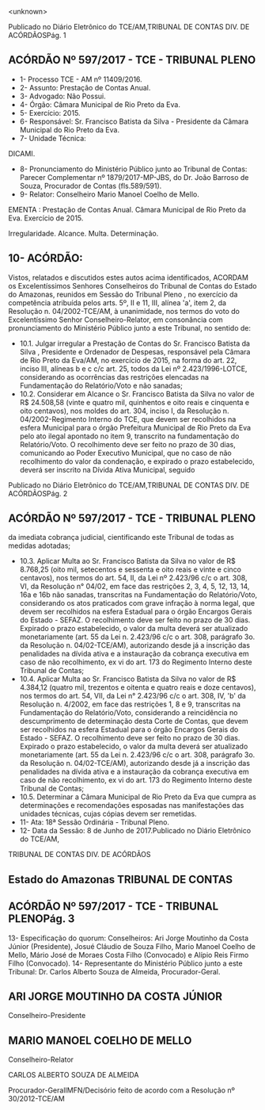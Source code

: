 &lt;unknown&gt;

Publicado  no  Diário Eletrônico do TCE/AM,TRIBUNAL DE CONTAS DIV. DE  ACÓRDÃOSPág. 1

## ACÓRDÃO Nº 597/2017 - TCE - TRIBUNAL PLENO

- 1- Processo TCE - AM nº 11409/2016.
- 2- Assunto: Prestação de Contas Anual.
- 3- Advogado: Não Possui.
- 4- Órgão: Câmara Municipal de Rio Preto da Eva.
- 5- Exercício: 2015.
- 6- Responsável: Sr. Francisco Batista da Silva - Presidente da Câmara Municipal do Rio Preto da Eva.
- 7- Unidade Técnica:

DICAMI.

- 8- Pronunciamento  do  Ministério  Público  junto  ao  Tribunal  de  Contas: Parecer Complementar nº 1879/2017-MP-JBS, do Dr. João Barroso de Souza, Procurador de Contas (fls.589/591).
- 9- Relator: Conselheiro Mario Manoel Coelho de Mello.

EMENTA : Prestação  de  Contas  Anual.  Câmara Municipal de Rio Preto da Eva. Exercício de 2015.

Irregularidade. Alcance. Multa. Determinação.

## 10-  ACÓRDÃO:

Vistos, relatados e discutidos estes autos acima identificados, ACORDAM os Excelentíssimos Senhores Conselheiros do Tribunal de Contas do Estado do Amazonas, reunidos em Sessão do Tribunal Pleno , no exercício da competência atribuída pelos arts. 5º,  II e 11,  III, alínea 'a', item 2, da Resolução n. 04/2002-TCE/AM, à unanimidade, nos termos  do  voto  do  Excelentíssimo  Senhor  Conselheiro-Relator,  em consonância com pronunciamento do Ministério Público junto a este Tribunal, no sentido de:

- 10.1. Julgar irregular a  Prestação de Contas do Sr. Francisco Batista da Silva ,  Presidente e Ordenador de Despesas, responsável pela Câmara de  Rio  Preto  da  Eva/AM,  no  exercício  de  2015, na  forma  do  art.  22, inciso III,  alíneas b e c c/c art. 25, todos da Lei nº 2.423/1996-LOTCE, considerando as ocorrências das restrições elencadas na Fundamentação do Relatório/Voto e não sanadas;
- 10.2. Considerar em Alcance o Sr. Francisco Batista da Silva no valor de R$ 24.508,58 (vinte e quatro mil, quinhentos e oito reais e cinquenta e oito  centavos),  nos  moldes  do  art.  304,  inciso  I,  da  Resolução  n. 04/2002-Regimento Interno do TCE, que devem ser recolhidos na esfera Municipal para o órgão Prefeitura Municipal de Rio Preto da Eva pelo ato ilegal apontado no item 9, transcrito na fundamentação do Relatório/Voto.  O  recolhimento  deve  ser  feito  no  prazo  de  30  dias, comunicando  ao Poder  Executivo  Municipal,  que  no  caso  de  não recolhimento do valor da condenação, e expirado o prazo estabelecido, deverá ser inscrito na Dívida Ativa Municipal, seguido

Publicado  no  Diário Eletrônico do TCE/AM,TRIBUNAL DE CONTAS DIV. DE  ACÓRDÃOSPág. 2

## ACÓRDÃO Nº 597/2017 - TCE - TRIBUNAL PLENO

da imediata cobrança judicial,  cientificando  este  Tribunal  de  todas  as medidas adotadas;

- 10.3. Aplicar  Multa ao Sr.  Francisco  Batista  da  Silva no  valor  de  R$ 8.768,25  (oito  mil,  setecentos  e  sessenta  e  oito  reais  e  vinte  e  cinco centavos), nos termos do art. 54, II, da Lei nº 2.423/96 c/c o art. 308, VI, da Resolução n° 04/02, em face das restrições 2, 3, 4, 5, 12, 13, 14, 16a e  16b  não  sanadas,  transcritas  na  Fundamentação  do  Relatório/Voto, considerando os atos praticados com grave infração à norma legal, que devem ser recolhidos na esfera Estadual para o órgão Encargos Gerais do Estado - SEFAZ. O recolhimento deve ser feito no prazo de 30 dias. Expirado o prazo estabelecido, o valor da multa deverá ser atualizado monetariamente (art. 55 da Lei n. 2.423/96 c/c o art. 308, parágrafo 3o. da Resolução n. 04/02-TCE/AM), autorizando desde já a inscrição das penalidades na dívida ativa e a instauração da cobrança executiva em caso de não recolhimento, ex vi do art. 173 do Regimento Interno deste Tribunal de Contas;
- 10.4. Aplicar  Multa ao Sr.  Francisco  Batista  da  Silva no  valor  de  R$ 4.384,12 (quatro mil, trezentos e oitenta e quatro reais e doze centavos), nos termos do art. 54, VII, da Lei n° 2.423/96 c/c o art. 308, IV, 'b' da Resolução  n.  4/2002,  em  face  das  restrições  1,  8  e  9,  transcritas  na Fundamentação  do  Relatório/Voto,  considerando  a  reincidência  no descumprimento  de  determinação  desta  Corte  de  Contas,  que  devem ser  recolhidos  na  esfera  Estadual  para  o  órgão  Encargos  Gerais  do Estado  -  SEFAZ.  O  recolhimento  deve  ser  feito no  prazo  de  30 dias. Expirado o  prazo  estabelecido,  o  valor  da  multa  deverá  ser atualizado  monetariamente  (art.  55  da  Lei  n.  2.423/96  c/c  o  art.  308, parágrafo 3o. da Resolução n. 04/02-TCE/AM), autorizando desde já a inscrição das penalidades na dívida ativa e a  instauração da cobrança executiva em caso de não recolhimento, ex vi do art. 173 do Regimento Interno deste Tribunal de Contas;
- 10.5. Determinar a Câmara  Municipal  de  Rio  Preto  da  Eva  que  cumpra  as determinações  e  recomendações  esposadas  nas  manifestações  das unidades técnicas, cujas cópias devem ser remetidas.
- 11- Ata: 18ª Sessão Ordinária - Tribunal Pleno.
- 12- Data da Sessão: 8 de Junho de 2017.Publicado  no  Diário Eletrônico do TCE/AM,

TRIBUNAL DE CONTAS DIV. DE  ACÓRDÃOS

## Estado do Amazonas TRIBUNAL DE CONTAS

## ACÓRDÃO Nº 597/2017 - TCE - TRIBUNAL PLENOPág. 3

13- Especificação  do  quorum: Conselheiros: Ari Jorge Moutinho  da  Costa  Júnior (Presidente),  Josué  Cláudio  de  Souza  Filho,  Mario  Manoel  Coelho  de  Mello,  Mário José de Moraes Costa Filho (Convocado) e Alípio Reis Firmo Filho (Convocado). 14- Representante do Ministério Público junto a este Tribunal: Dr. Carlos Alberto Souza de Almeida, Procurador-Geral.

## ARI JORGE MOUTINHO DA COSTA JÚNIOR

Conselheiro-Presidente

## MARIO MANOEL COELHO DE MELLO

Conselheiro-Relator

CARLOS ALBERTO SOUZA DE ALMEIDA

Procurador-GeralIMFN/Decisório feito de acordo com a Resolução nº 30/2012-TCE/AM